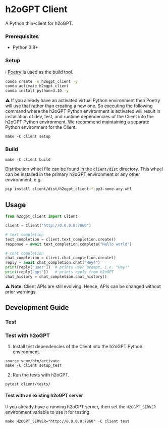 # h2oGPT Client
A Python thin-client for h2oGPT.

### Prerequisites
- Python 3.8+

### Setup
:information_source: [Poetry](https://python-poetry.org) is used as the build tool.

```bash
conda create -n h2ogpt_client -y
conda activate h2ogpt_client
conda install python=3.10 -y
```

:warning: If you already have an activated virtual Python environment then Poetry will use that rather than creating a new one.
So executing the following command where the h2oGPT Python environment is activated will result in installation of dev, test, and runtime dependencies of the Client into the h2oGPT Python environment.
We recommend maintaining a separate Python environment for the Client.
```shell
make -C client setup
```

### Build
```shell
make -C client build
```
Distribution wheel file can be found in the `client/dist` directory.  This wheel can be installed in the primary h2oGPT environment or any other environment, e.g.
```bash
pip install client/dist/h2ogpt_client-*-py3-none-any.whl
```

## Usage
```python
from h2ogpt_client import Client

client = Client("http://0.0.0.0:7860")

# text completion
text_completion = client.text_completion.create()
response = await text_completion.complete("Hello world")

# chat completion
chat_completion = client.chat_completion.create()
reply = await chat_completion.chat("Hey!")
print(reply["user"])  # prints user prompt, i.e. "Hey!"
print(reply["gpt"])   # prints reply from h2oGPT
chat_history = chat_completion.chat_history()
```
:warning: **Note**: Client APIs are still evolving. Hence, APIs can be changed without prior warnings.

## Development Guide

### Test
### Test with h2oGPT
1. Install test dependencies of the Client into the h2oGPT Python environment.
```shell
source venv/bin/activate
make -C client setup_test
```
2. Run the tests with h2oGPT.
```shell
pytest client/tests/
```
#### Test with an existing h2oGPT server
If you already have a running h2oGPT server, then set the `H2OGPT_SERVER` environment variable to use it for testing.
```shell
make H2OGPT_SERVER="http://0.0.0.0:7860" -C client test
```
